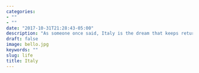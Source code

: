 ```yaml
---
categories:
- ""
- ""
date: "2017-10-31T21:28:43-05:00"
description: "As someone once said, Italy is the dream that keeps returning for the rest of your life."
draft: false
image: bello.jpg
keywords: ""
slug: life
title: Italy
---
```




